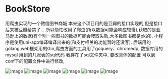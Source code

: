 # BookStore
用爬虫实现的一个微信图书商城 
本来这个项目用的是豆瓣的接口实现的,但是接口后来被豆瓣给禁了...
所以匆忙改用了爬虫(所以数据可能会响应较慢),获取的是亚马逊上的数据(有个别一些图书的数据可能会爬取失败,大多数图书都是ok的).
小程序是使用uni-app编译编译出来的(和支付相关的功能暂时还没写).
后端用的golang,web框架用的Gin,爬虫方面的工具用了goquery、chromedp,
数据库用的mysql 用到的几张表的sql代码 我存在了sql文件夹中,
要改具体的配置 可以到conf下的配置文件中进行修改,



![image](https://github.com/VICTORYGS/BookStore/blob/master/1.png?raw=true)
![image](https://github.com/VICTORYGS/BookStore/blob/master/11.png?raw=true)
![image](https://github.com/VICTORYGS/BookStore/blob/master/12.png?raw=true)
![image](https://github.com/VICTORYGS/BookStore/blob/master/2.png?raw=true)
![image](https://github.com/VICTORYGS/BookStore/blob/master/3.png?raw=true)
![image](https://github.com/VICTORYGS/BookStore/blob/master/4.png?raw=true)
